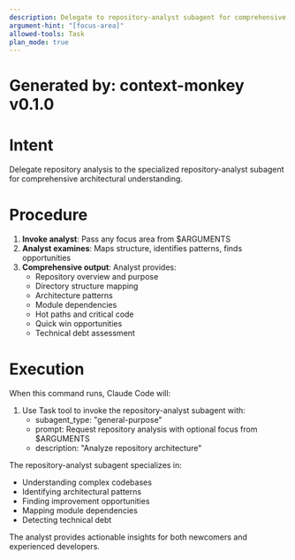 ```yaml
---
description: Delegate to repository-analyst subagent for comprehensive codebase analysis
argument-hint: "[focus-area]"
allowed-tools: Task
plan_mode: true
---
```


# Generated by: context-monkey v0.1.0

# Intent

Delegate repository analysis to the specialized repository-analyst subagent for comprehensive architectural understanding.

# Procedure

1. **Invoke analyst**: Pass any focus area from $ARGUMENTS
2. **Analyst examines**: Maps structure, identifies patterns, finds opportunities
3. **Comprehensive output**: Analyst provides:
   - Repository overview and purpose
   - Directory structure mapping
   - Architecture patterns
   - Module dependencies
   - Hot paths and critical code
   - Quick win opportunities
   - Technical debt assessment

# Execution

When this command runs, Claude Code will:

1. Use Task tool to invoke the repository-analyst subagent with:
   - subagent_type: "general-purpose"
   - prompt: Request repository analysis with optional focus from $ARGUMENTS
   - description: "Analyze repository architecture"

The repository-analyst subagent specializes in:
- Understanding complex codebases
- Identifying architectural patterns
- Finding improvement opportunities
- Mapping module dependencies
- Detecting technical debt

The analyst provides actionable insights for both newcomers and experienced developers.